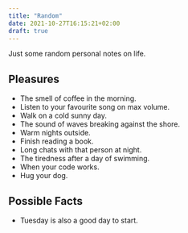 ```yaml
---
title: "Random"
date: 2021-10-27T16:15:21+02:00
draft: true
---
```


Just some random personal notes on life.

## Pleasures

- The smell of coffee in the morning.
- Listen to your favourite song on max volume.
- Walk on a cold sunny day.
- The sound of waves breaking against the shore.
- Warm nights outside.
- Finish reading a book.
- Long chats with that person at night.
- The tiredness after a day of swimming.
- When your code works.
- Hug your dog.

## Possible Facts

- Tuesday is also a good day to start.
